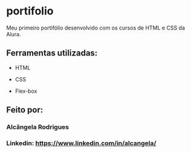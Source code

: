 # portifolio
Meu primeiro portifólio desenvolvido com os cursos de HTML e CSS da Alura.
## Ferramentas utilizadas:

* HTML

* CSS

* Flex-box

## Feito por:

### Alcângela Rodrigues

### Linkedin: https://www.linkedin.com/in/alcangela/

